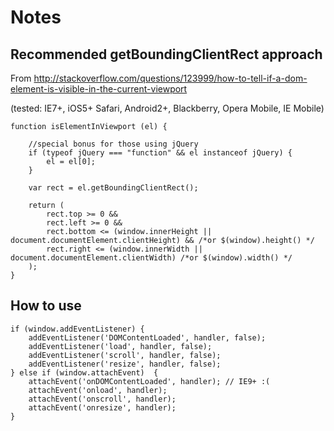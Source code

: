 # Notes

## Recommended getBoundingClientRect approach

From http://stackoverflow.com/questions/123999/how-to-tell-if-a-dom-element-is-visible-in-the-current-viewport

(tested: IE7+, iOS5+ Safari, Android2+, Blackberry, Opera Mobile, IE Mobile)

    function isElementInViewport (el) {

        //special bonus for those using jQuery
        if (typeof jQuery === "function" && el instanceof jQuery) {
            el = el[0];
        }

        var rect = el.getBoundingClientRect();

        return (
            rect.top >= 0 &&
            rect.left >= 0 &&
            rect.bottom <= (window.innerHeight || document.documentElement.clientHeight) && /*or $(window).height() */
            rect.right <= (window.innerWidth || document.documentElement.clientWidth) /*or $(window).width() */
        );
    }


## How to use


    if (window.addEventListener) {
        addEventListener('DOMContentLoaded', handler, false); 
        addEventListener('load', handler, false); 
        addEventListener('scroll', handler, false); 
        addEventListener('resize', handler, false); 
    } else if (window.attachEvent)  {
        attachEvent('onDOMContentLoaded', handler); // IE9+ :(
        attachEvent('onload', handler);
        attachEvent('onscroll', handler);
        attachEvent('onresize', handler);
    }

